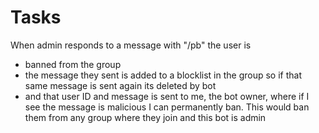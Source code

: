 # Tasks

When admin responds to a message with "/pb" the user is 
- banned from the group
- the message they sent is added to a blocklist in the group so if that same message is sent again its deleted by bot
- and that user ID and message is sent to me, the bot owner, where if I see the message is malicious I can permanently ban. This would ban them from any group where they join and this bot is admin
